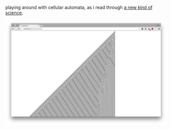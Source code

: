 playing around with cellular automata, as i read through [a new kind of science](http://www.amazon.com/New-Kind-Science-Stephen-Wolfram/dp/1579550088).

![](https://raw.githubusercontent.com/bcherny/automata/master/screenie.png)